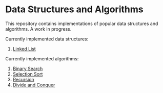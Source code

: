 # Data Structures and Algorithms

This repository contains implementations of popular data structures and algorithms. A work in progress.

Currently implemented data structures:

 1. [Linked List](data_structures/linked_list.py)

Currently implemented algorithms:

 1. [Binary Search](algorithms/binary_search.py)
 2. [Selection Sort](algorithms/selection_sort.py)
 3. [Recursion](algorithms/recursion.py)
 4. [Divide and Conquer](algorithms/divide_and_conquer.py)
